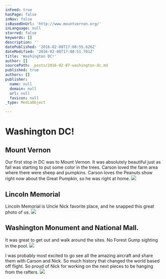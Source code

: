 ```yaml
---
inFeed: true
hasPage: false
inNav: false
isBasedOnUrl: 'http://www.mountvernon.org/'
inLanguage: null
starred: false
keywords: []
description: ''
datePublished: '2016-02-08T17:08:55.626Z'
dateModified: '2016-02-08T17:08:51.701Z'
title: 'Washington DC!'
author: []
sourcePath: _posts/2016-02-07-washington-dc.md
published: true
authors: []
publisher:
  name: null
  domain: null
  url: null
  favicon: null
_type: MediaObject

---
```

# Washington DC!

## Mount Vernon

Our first stop in DC was to Mount Vernon.  It was absolutely beautiful just as fall was starting to put some color in the trees.  Carson loved the farm area where there were sheep and pumpkins.  Carson loves the Peanuts show right now about the Great Pumpkin, so he was right at home.
![](https://s3-us-west-2.amazonaws.com/the-grid-img/p/002c83b191db105c3ad22c092fa9a9c9ff523630.jpg)

## Lincoln Memorial

Lincoln Memorial is Uncle Nick favorite place, and he snapped this great photo of us.
![](https://imgflo.herokuapp.com/graph/vahj1ThiexotieMo/0c5880399a9344baa0a4f6284ca74f7e/passthrough.jpg?height=600&input=https%3A%2F%2Fs3-us-west-2.amazonaws.com%2Fthe-grid-img%2Fp%2Fed260c206309a9dc0741ba1732455ad707a64459.jpg)

## Washington Monument and National Mall.

It was great to get out and walk around the sites.  No Forest Gump sighting in the pool.  ![](https://imgflo.herokuapp.com/graph/vahj1ThiexotieMo/e0d3a8de98862a3c7c8eb1d0e0db16a4/passthrough.jpg?height=600&input=https%3A%2F%2Fs3-us-west-2.amazonaws.com%2Fthe-grid-img%2Fp%2F52a5211a8970a7250d41ba65f386dad2064a3cb5.jpg)

I was probably most excited to go see all the amazing aircraft and share them with Carson and Nick.  So much history that changed the world based off flight.  So proud of Nick for working on the next pieces to be hanging from the rafters.
![](https://imgflo.herokuapp.com/graph/vahj1ThiexotieMo/656eda1d049b97a6aa1ac471b32be8b1/passthrough.jpg?height=500&input=https%3A%2F%2Fs3-us-west-2.amazonaws.com%2Fthe-grid-img%2Fp%2F108e577f8cd0662005b6482867891d22ffcefb1a.jpg&width=750)